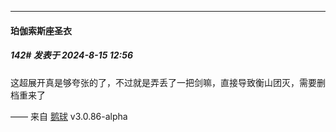 ﻿
*****

####  珀伽索斯座圣衣  
##### 142#       发表于 2024-8-15 12:56

这超展开真是够夸张的了，不过就是弄丢了一把剑嘛，直接导致衡山团灭，需要删档重来了

—— 来自 [鹅球](https://www.pgyer.com/xfPejhuq) v3.0.86-alpha

